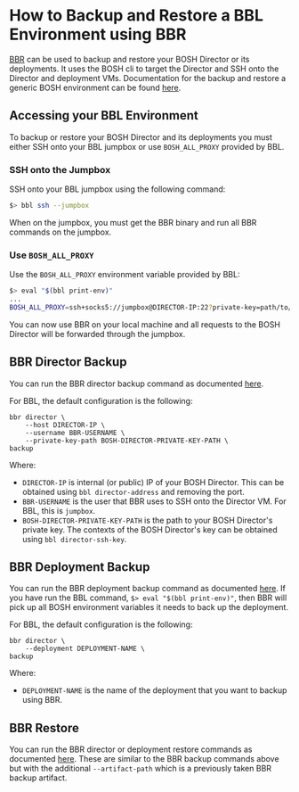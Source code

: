 # How to Backup and Restore a BBL Environment using BBR

[BBR](https://github.com/cloudfoundry-incubator/bosh-backup-and-restore) can be used to backup and restore your BOSH Director or its deployments.  It uses the BOSH cli to target the Director and SSH onto the Director and deployment VMs. Documentation for the backup and restore a generic BOSH environment can be found [here](https://docs.cloudfoundry.org/bbr/index.html).

## Accessing your BBL Environment

To backup or restore your BOSH Director and its deployments you must either SSH onto your BBL jumpbox or use `BOSH_ALL_PROXY` provided by BBL.

### SSH onto the Jumpbox
SSH onto your BBL jumpbox using the following command:
```bash
$> bbl ssh --jumpbox
```
When on the jumpbox, you must get the BBR binary and run all BBR commands on the jumpbox.

### Use `BOSH_ALL_PROXY`
Use the `BOSH_ALL_PROXY` environment variable provided by BBL:
```bash
$> eval "$(bbl print-env)"
...
BOSH_ALL_PROXY=ssh+socks5://jumpbox@DIRECTOR-IP:22?private-key=path/to/jumpbox/key
```
You can now use BBR on your local machine and all requests to the BOSH Director will be forwarded through the jumpbox.

## BBR Director Backup

You can run the BBR director backup command as documented [here](https://docs.cloudfoundry.org/bbr/backup.html#back-up-director).

For BBL, the default configuration is the following:
```
bbr director \
    --host DIRECTOR-IP \
    --username BBR-USERNAME \
    --private-key-path BOSH-DIRECTOR-PRIVATE-KEY-PATH \
backup
```

Where:
- `DIRECTOR-IP` is internal (or public) IP of your BOSH Director.  This can be obtained using `bbl director-address` and removing the port.
- `BBR-USERNAME` is the user that BBR uses to SSH onto the Director VM.  For BBL, this is `jumpbox`.
- `BOSH-DIRECTOR-PRIVATE-KEY-PATH` is the path to your BOSH Director's private key.  The contexts of the BOSH Director's key can be obtained using `bbl director-ssh-key`.

## BBR Deployment Backup

You can run the BBR deployment backup command as documented [here](https://docs.cloudfoundry.org/bbr/backup.html#back-up-deployment).  If you have run the BBL command, `$> eval "$(bbl print-env)"`, then BBR will pick up all BOSH environment variables it needs to back up the deployment.

For BBL, the default configuration is the following:
```
bbr director \
    --deployment DEPLOYMENT-NAME \
backup
```

Where:
- `DEPLOYMENT-NAME` is the name of the deployment that you want to backup using BBR.

## BBR Restore

You can run the BBR director or deployment restore commands as documented [here](https://docs.cloudfoundry.org/bbr/restore.html).  These are similar to the BBR backup commands above but with the additional `--artifact-path` which is a previously taken BBR backup artifact.

